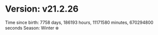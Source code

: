 # Version: v21.2.26
Time since birth: 7758 days, 186193 hours, 11171580 minutes, 670294800 seconds
Season: Winter ❄️
